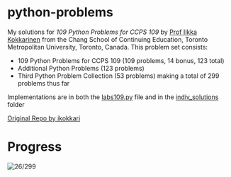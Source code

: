 # python-problems
My solutions for *109 Python Problems for CCPS 109* by [Prof Ilkka Kokkarinen](https://www.cs.ryerson.ca/~ikokkari/) from the Chang School of Continuing Education, Toronto Metropolitan University, Toronto, Canada. This problem set consists:
* 109 Python Problems for CCPS 109 (109 problems, 14 bonus, 123 total)
* Additional Python Problems (123 problems)
* Third Python Problem Collection (53 problems)
making a total of 299 problems thus far

Implementations are in both the [labs109.py](labs109.py) file and in the [indiv_solutions](indiv_solutions/) folder

[Original Repo by ikokkari](https://github.com/ikokkari/PythonProblems)

# Progress
![26/299](https://progress-bar.xyz/8?title=26/299)<!-- FILECOUNT -->
